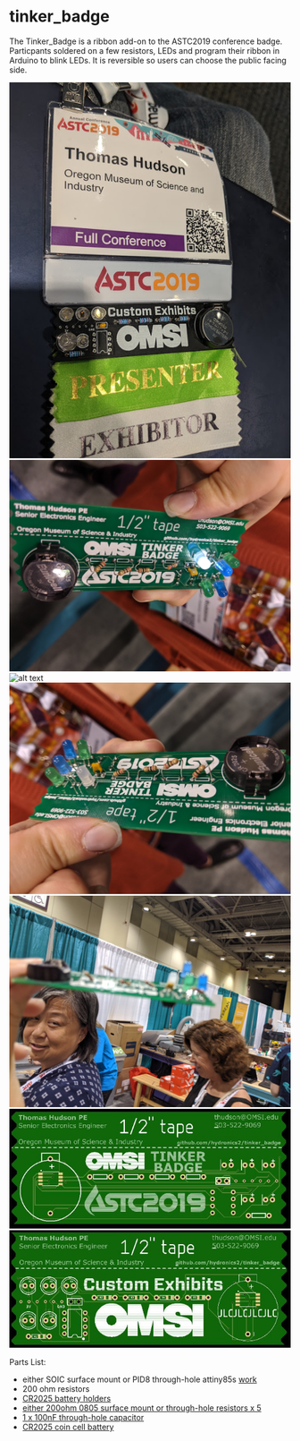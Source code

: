 # tinker_badge

The Tinker_Badge is a ribbon add-on to the ASTC2019 conference badge. Particpants soldered on a few resistors, LEDs and program their ribbon in Arduino to blink LEDs. It is reversible so users can choose the public facing side.

![alt text](https://github.com/hydronics2/tinker_badge/blob/master/images/custom_pcbs.jpg)
![alt text](https://github.com/hydronics2/tinker_badge/blob/master/images/badge1.jpg)
![alt text](https://github.com/hydronics2/tinker_badge/blob/master/images/badg3.jpg)
![alt text](https://github.com/hydronics2/tinker_badge/blob/master/images/badg2.jpg)
![alt text](https://github.com/hydronics2/tinker_badge/blob/master/images/badge4.jpg)
![alt text](https://github.com/hydronics2/tinker_badge/blob/master/images/tinker_badge_back.JPG)
![alt text](https://github.com/hydronics2/tinker_badge/blob/master/images/tinker_badge_front.JPG)

Parts List:
* either SOIC surface mount or PID8 through-hole attiny85s [work](https://www.digikey.com/product-detail/en/microchip-technology/ATTINY85-20PU/ATTINY85-20PU-ND/735469)
* 200 ohm resistors
* [CR2025 battery holders](https://www.amazon.com/gp/product/B01JYNDZF0/ref=ppx_yo_dt_b_asin_title_o04_s00?ie=UTF8&psc=1)
* [either 200ohm 0805 surface mount or through-hole resistors x 5](https://www.digikey.com/product-detail/en/stackpole-electronics-inc/CF14JT200R/CF14JT200RCT-ND/1830333)
* [1 x 100nF through-hole capacitor](https://www.digikey.com/product-detail/en/avx-corporation/SR215C104KAR/478-3188-ND/936830)
* [CR2025 coin cell battery](https://www.amazon.com/gp/product/B00PNW4G8C/ref=ppx_yo_dt_b_asin_title_o03_s00?ie=UTF8&psc=1)
